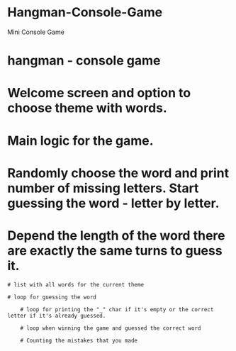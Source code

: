 # Hangman-Console-Game
Mini Console Game
# hangman - console game

# Welcome screen and option to choose theme with words.

# Main logic for the game.
# Randomly choose the word and print number of missing letters. Start guessing the word - letter by letter.
# Depend the length of the word there are exactly the same turns to guess it.


    # list with all words for the current theme

    # loop for guessing the word

        # loop for printing the "_" char if it's empty or the correct letter if it's already guessed.

        # loop when winning the game and guessed the correct word

        # Counting the mistakes that you made

